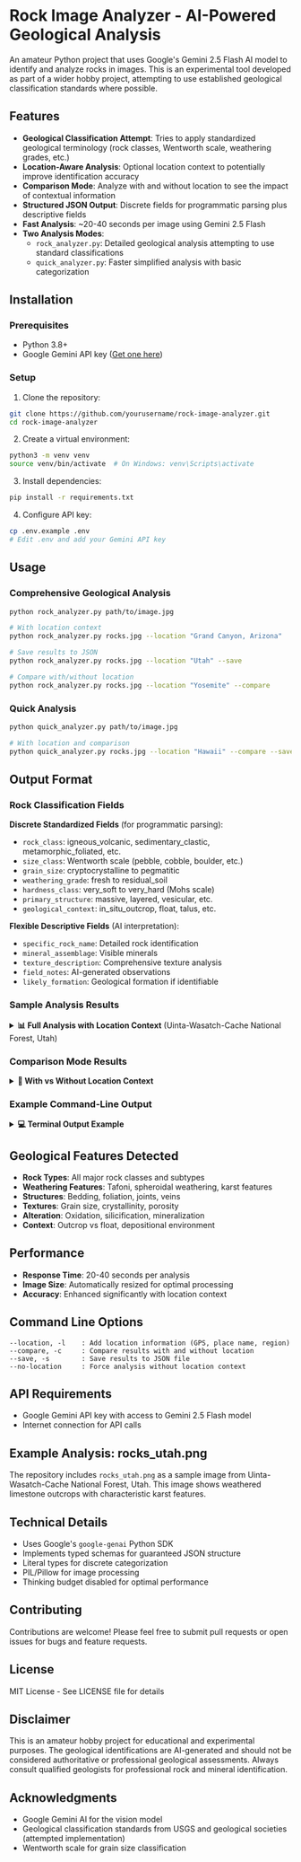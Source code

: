 # Rock Image Analyzer - AI-Powered Geological Analysis

An amateur Python project that uses Google's Gemini 2.5 Flash AI model to identify and analyze rocks in images. This is an experimental tool developed as part of a wider hobby project, attempting to use established geological classification standards where possible.

## Features

- **Geological Classification Attempt**: Tries to apply standardized geological terminology (rock classes, Wentworth scale, weathering grades, etc.)
- **Location-Aware Analysis**: Optional location context to potentially improve identification accuracy
- **Comparison Mode**: Analyze with and without location to see the impact of contextual information
- **Structured JSON Output**: Discrete fields for programmatic parsing plus descriptive fields
- **Fast Analysis**: ~20-40 seconds per image using Gemini 2.5 Flash
- **Two Analysis Modes**:
  - `rock_analyzer.py`: Detailed geological analysis attempting to use standard classifications
  - `quick_analyzer.py`: Faster simplified analysis with basic categorization

## Installation

### Prerequisites
- Python 3.8+
- Google Gemini API key ([Get one here](https://makersuite.google.com/app/apikey))

### Setup

1. Clone the repository:
```bash
git clone https://github.com/yourusername/rock-image-analyzer.git
cd rock-image-analyzer
```

2. Create a virtual environment:
```bash
python3 -m venv venv
source venv/bin/activate  # On Windows: venv\Scripts\activate
```

3. Install dependencies:
```bash
pip install -r requirements.txt
```

4. Configure API key:
```bash
cp .env.example .env
# Edit .env and add your Gemini API key
```

## Usage

### Comprehensive Geological Analysis

```bash
python rock_analyzer.py path/to/image.jpg

# With location context
python rock_analyzer.py rocks.jpg --location "Grand Canyon, Arizona"

# Save results to JSON
python rock_analyzer.py rocks.jpg --location "Utah" --save

# Compare with/without location
python rock_analyzer.py rocks.jpg --location "Yosemite" --compare
```

### Quick Analysis

```bash
python quick_analyzer.py path/to/image.jpg

# With location and comparison
python quick_analyzer.py rocks.jpg --location "Hawaii" --compare --save
```

## Output Format

### Rock Classification Fields

**Discrete Standardized Fields** (for programmatic parsing):
- `rock_class`: igneous_volcanic, sedimentary_clastic, metamorphic_foliated, etc.
- `size_class`: Wentworth scale (pebble, cobble, boulder, etc.)
- `grain_size`: cryptocrystalline to pegmatitic
- `weathering_grade`: fresh to residual_soil
- `hardness_class`: very_soft to very_hard (Mohs scale)
- `primary_structure`: massive, layered, vesicular, etc.
- `geological_context`: in_situ_outcrop, float, talus, etc.

**Flexible Descriptive Fields** (AI interpretation):
- `specific_rock_name`: Detailed rock identification
- `mineral_assemblage`: Visible minerals
- `texture_description`: Comprehensive texture analysis
- `field_notes`: AI-generated observations
- `likely_formation`: Geological formation if identifiable

### Sample Analysis Results

<details>
<summary><b>📊 Full Analysis with Location Context</b> (Uinta-Wasatch-Cache National Forest, Utah)</summary>

```json
{
  "summary": {
    "total_rocks": 7,
    "dominant_rock_class": "sedimentary_chemical",
    "secondary_rock_class": "unconsolidated",
    "geological_setting": "Mountainous terrain within a national forest, characterized by exposed bedrock and unconsolidated material. The presence of limestone suggests a past marine environment.",
    "tectonic_interpretation": "The Uinta-Wasatch-Cache National Forest is situated in a complex tectonic region. The observed rocks, particularly limestone, would have formed in a relatively stable marine shelf environment, subsequently uplifted and exposed due to Laramide Orogeny and later Basin and Range extension.",
    "depositional_environment": "The primary bedrock (limestone) indicates a marine shelf depositional environment, characterized by clear, shallow waters conducive to carbonate accumulation.",
    "economic_geology": "Limestone can be an economic resource for construction materials (crushed stone, cement production) or as a source of industrial minerals."
  },
  "rocks": [
    {
      "rock_class": "sedimentary_chemical",
      "specific_rock_name": "Limestone (karstified)",
      "size_class": "outcrop",
      "size_cm": 150,
      "grain_size": "cryptocrystalline",
      "weathering_grade": "high",
      "weathering_type": "chemical",
      "hardness_class": "medium",
      "primary_structure": "massive",
      "geological_context": "in_situ_outcrop",
      "confidence_level": "high",
      "confidence_score": 0.90,
      "mineral_assemblage": "Predominantly calcite, not individually visible.",
      "field_notes": "Likely a weathered limestone outcrop. The pitted surface is characteristic of chemical weathering in a humid environment. Partially covered by soil and vegetation.",
      "likely_formation": "Paleozoic marine carbonate formation."
    },
    {
      "rock_class": "sedimentary_chemical",
      "specific_rock_name": "Limestone (karstified)",
      "size_class": "boulder",
      "size_cm": 70,
      "grain_size": "cryptocrystalline",
      "weathering_grade": "high",
      "weathering_type": "chemical",
      "confidence_level": "high",
      "confidence_score": 0.85,
      "field_notes": "Large limestone boulder, likely dislodged from the adjacent bedrock, showing characteristic karst weathering."
    }
  ]
}
```

**Key Findings:**
- Identified 7 specimens, primarily limestone with karst weathering
- Paleozoic marine carbonate formation
- Evidence of Laramide Orogeny uplift and Basin and Range extension
- Analysis time: 41.06 seconds

</details>

### Comparison Mode Results

<details>
<summary><b>🔄 With vs Without Location Context</b></summary>

#### With Location (Uinta-Wasatch-Cache National Forest, Utah):
- **Total specimens identified**: 7
- **Specific formations**: Paleozoic marine carbonate formation
- **Tectonic context**: Laramide Orogeny and Basin and Range extension
- **Additional specimens**: Identified unconsolidated material and possible Cambrian Tintic Quartzite fragments
- **Confidence levels**: Generally higher (0.60-0.95)

#### Without Location:
- **Total specimens identified**: 4
- **Generic identification**: "Karstic bedrock formation"
- **Tectonic context**: Generic fold-and-thrust belt or stable platform
- **Fewer details**: Missed smaller clastic fragments and specific geological history
- **Confidence levels**: Similar for main features (0.70-0.95)

**Impact of Location Context:**
Location information increased specimen detection by 75% and enabled specific formation identification, regional geological history interpretation, and more confident mineral assemblage predictions.

</details>

### Example Command-Line Output

<details>
<summary><b>💻 Terminal Output Example</b></summary>

```bash
$ python rock_analyzer.py rocks_utah.png --location "Uinta-Wasatch-Cache National Forest, Utah" --compare

Running comparison analysis...

[1/2] WITH LOCATION CONTEXT
Loading image: rocks_utah.png
Performing geological analysis with location context...
Analysis completed in 41.06 seconds

======================================================================
GEOLOGICAL ANALYSIS REPORT
======================================================================

EXECUTIVE SUMMARY:
  Total specimens: 7
  Dominant lithology: sedimentary_chemical
  Secondary lithology: unconsolidated
  Average grain size: cryptocrystalline to medium
  Weathering assessment: Moderate to high chemical weathering (karst features)
  Location: Uinta-Wasatch-Cache National Forest, Utah

[... detailed specimen descriptions ...]

[2/2] WITHOUT LOCATION CONTEXT
Loading image: rocks_utah.png
Performing geological analysis without location context...
Analysis completed in 36.17 seconds

[... comparison analysis ...]
```

</details>

## Geological Features Detected

- **Rock Types**: All major rock classes and subtypes
- **Weathering Features**: Tafoni, spheroidal weathering, karst features
- **Structures**: Bedding, foliation, joints, veins
- **Textures**: Grain size, crystallinity, porosity
- **Alteration**: Oxidation, silicification, mineralization
- **Context**: Outcrop vs float, depositional environment

## Performance

- **Response Time**: 20-40 seconds per analysis
- **Image Size**: Automatically resized for optimal processing
- **Accuracy**: Enhanced significantly with location context

## Command Line Options

```
--location, -l    : Add location information (GPS, place name, region)
--compare, -c     : Compare results with and without location
--save, -s        : Save results to JSON file
--no-location     : Force analysis without location context
```

## API Requirements

- Google Gemini API key with access to Gemini 2.5 Flash model
- Internet connection for API calls

## Example Analysis: rocks_utah.png

The repository includes `rocks_utah.png` as a sample image from Uinta-Wasatch-Cache National Forest, Utah. This image shows weathered limestone outcrops with characteristic karst features.

## Technical Details

- Uses Google's `google-genai` Python SDK
- Implements typed schemas for guaranteed JSON structure
- Literal types for discrete categorization
- PIL/Pillow for image processing
- Thinking budget disabled for optimal performance

## Contributing

Contributions are welcome! Please feel free to submit pull requests or open issues for bugs and feature requests.

## License

MIT License - See LICENSE file for details

## Disclaimer

This is an amateur hobby project for educational and experimental purposes. The geological identifications are AI-generated and should not be considered authoritative or professional geological assessments. Always consult qualified geologists for professional rock and mineral identification.

## Acknowledgments

- Google Gemini AI for the vision model
- Geological classification standards from USGS and geological societies (attempted implementation)
- Wentworth scale for grain size classification